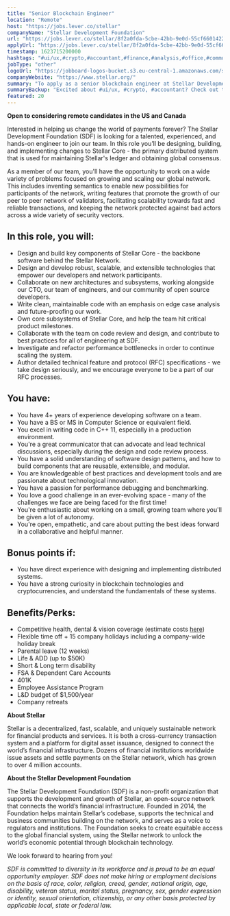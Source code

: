 ```yaml
---
title: "Senior Blockchain Engineer"
location: "Remote"
host: "https://jobs.lever.co/stellar"
companyName: "Stellar Development Foundation"
url: "https://jobs.lever.co/stellar/8f2a0fda-5cbe-42bb-9e0d-55cf66014225"
applyUrl: "https://jobs.lever.co/stellar/8f2a0fda-5cbe-42bb-9e0d-55cf66014225/apply"
timestamp: 1623715200000
hashtags: "#ui/ux,#crypto,#accountant,#finance,#analysis,#office,#communication,#innovation,#encryption"
jobType: "other"
logoUrl: "https://jobboard-logos-bucket.s3.eu-central-1.amazonaws.com/stellar-development-foundation"
companyWebsite: "https://www.stellar.org/"
summary: "To apply as a senior blockchain engineer at Stellar Development Foundation, you preferably need to have 4+ years of experience developing software on a team."
summaryBackup: "Excited about #ui/ux, #crypto, #accountant? Check out this job post!"
featured: 20
---
```


**Open to considering remote candidates in the US and Canada**

Interested in helping us change the world of payments forever? The Stellar Development Foundation (SDF) is looking for a talented, experienced, and hands-on engineer to join our team. In this role you’ll be designing, building, and implementing changes to Stellar Core - the primary distributed system that is used for maintaining Stellar's ledger and obtaining global consensus.

As a member of our team, you'll have the opportunity to work on a wide variety of problems focused on growing and scaling our global network. This includes inventing semantics to enable new possibilities for participants of the network, writing features that promote the growth of our peer to peer network of validators, facilitating scalability towards fast and reliable transactions, and keeping the network protected against bad actors across a wide variety of security vectors.

## In this role, you will:

*   Design and build key components of Stellar Core - the backbone software behind the Stellar Network.
*   Design and develop robust, scalable, and extensible technologies that empower our developers and network participants.
*   Collaborate on new architectures and subsystems, working alongside our CTO, our team of engineers, and our community of open source developers.
*   Write clean, maintainable code with an emphasis on edge case analysis and future-proofing our work.
*   Own core subsystems of Stellar Core, and help the team hit critical product milestones.
*   Collaborate with the team on code review and design, and contribute to best practices for all of engineering at SDF.
*   Investigate and refactor performance bottlenecks in order to continue scaling the system.
*   Author detailed technical feature and protocol (RFC) specifications - we take design seriously, and we encourage everyone to be a part of our RFC processes.

## You have:

*   You have 4+ years of experience developing software on a team.
*   You have a BS or MS in Computer Science or equivalent field.
*   You excel in writing code in C++ 11, especially in a production environment.
*   You're a great communicator that can advocate and lead technical discussions, especially during the design and code review process.
*   You have a solid understanding of software design patterns, and how to build components that are reusable, extensible, and modular.
*   You are knowledgeable of best practices and development tools and are passionate about technological innovation.
*   You have a passion for performance debugging and benchmarking.
*   You love a good challenge in an ever-evolving space - many of the challenges we face are being faced for the first time!
*   You're enthusiastic about working on a small, growing team where you'll be given a lot of autonomy.
*   You're open, empathetic, and care about putting the best ideas forward in a collaborative and helpful manner.

## Bonus points if:

*   You have direct experience with designing and implementing distributed systems.
*   You have a strong curiosity in blockchain technologies and cryptocurrencies, and understand the fundamentals of these systems.

## Benefits/Perks:

*   Competitive health, dental & vision coverage (estimate costs [here](https://secure.zenefits.com/benefitsPreview/requiredInformation?token=8fd13775-a407-463f-a3e7-dd329ba07622))
*   Flexible time off + 15 company holidays including a company-wide holiday break
*   Parental leave (12 weeks)
*   Life & ADD (up to $50K)
*   Short & Long term disability
*   FSA & Dependent Care Accounts
*   401K 
*   Employee Assistance Program
*   L&D budget of $1,500/year
*   Company retreats

**About Stellar**

Stellar is a decentralized, fast, scalable, and uniquely sustainable network for financial products and services. It is both a cross-currency transaction system and a platform for digital asset issuance, designed to connect the world’s financial infrastructure. Dozens of financial institutions worldwide issue assets and settle payments on the Stellar network, which has grown to over 4 million accounts.   

**About the Stellar Development Foundation**

The Stellar Development Foundation (SDF) is a non-profit organization that supports the development and growth of Stellar, an open-source network that connects the world’s financial infrastructure. Founded in 2014, the Foundation helps maintain Stellar’s codebase, supports the technical and business communities building on the network, and serves as a voice to regulators and institutions. The Foundation seeks to create equitable access to the global financial system, using the Stellar network to unlock the world’s economic potential through blockchain technology.

We look forward to hearing from you!

_SDF is committed to diversity in its workforce and is proud to be an equal opportunity employer. SDF does not make hiring or employment decisions on the basis of race, color, religion, creed, gender, national origin, age, disability, veteran status, marital status, pregnancy, sex, gender expression or identity, sexual orientation, citizenship, or any other basis protected by applicable local, state or federal law._
